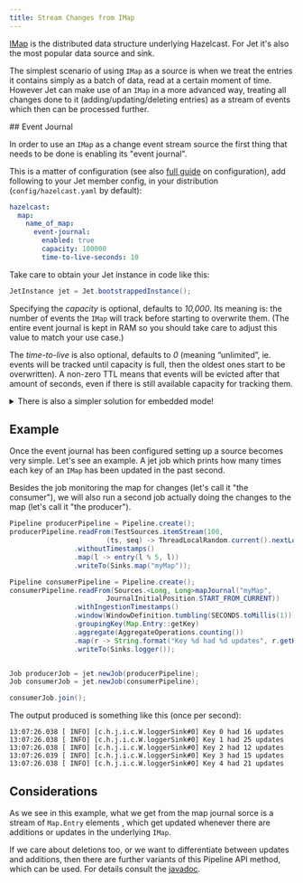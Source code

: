 ```yaml
---
title: Stream Changes from IMap
---
```


[IMap](https://docs.hazelcast.org/docs/latest-dev/javadoc/com/hazelcast/map/IMap.html)
is the distributed data structure underlying Hazelcast. For Jet it's
also the most popular data source and sink.

The simplest scenario of using `IMap` as a source is when we treat the
entries it contains simply as a batch of data, read at a certain moment
of time. However Jet can make use of an `IMap` in a more advanced way,
treating all changes done to it (adding/updating/deleting entries) as
a stream of events which then can be processed further.

## Event Journal

In order to use an `IMap` as a change event stream source the first
thing that needs to be done is enabling its "event journal".

This is a matter of configuration (see also
[full guide](../operations/configuration.md) on
configuration), add following to your Jet member config, in your
 distribution
(`config/hazelcast.yaml` by default):

```yaml
hazelcast:
  map:
    name_of_map:
      event-journal:
        enabled: true
        capacity: 100000
        time-to-live-seconds: 10
```

Take care to obtain your Jet instance in code like this:

```java
JetInstance jet = Jet.bootstrappedInstance();
```

Specifying the _capacity_ is optional, defaults to _10,000_. Its
meaning is: the number of events the `IMap` will track before starting
to overwrite them. (The entire event journal is kept in RAM so you
should take care to adjust this value to match your use case.)

The _time-to-live_ is also optional, defaults to _0_ (meaning
“unlimited”, ie. events will be tracked until capacity is full, then
the oldest ones start to be overwritten). A non-zero TTL means that
events will be evicted after that amount of seconds, even if there is
still available capacity for tracking them.

<details>
  <summary>There is also a simpler solution for embedded mode!</summary>

  When using Jet in the embedded mode the same effect can be achieved
  more simply, via programmatic configuration:

  ```java
  JetConfig cfg = new JetConfig();
  cfg.getHazelcastConfig()
     .getMapConfig("name_of_map")
     .getEventJournalConfig()
     .setEnabled(true)
     .setCapacity(1000)         // how many events to keep before evicting
     .setTimeToLiveSeconds(10); // evict events older than this
  JetInstance jet = Jet.newJetInstance(cfg);
  ```

</details>

## Example

Once the event journal has been configured setting up a source becomes
very simple. Let's see an example. A jet job which prints how many times
each key of an `IMap` has been updated in the past second.

Besides the job monitoring the map for changes (let's call it "the
consumer"), we will also run a second job actually doing the changes
to the map (let's call it "the producer").

```java
Pipeline producerPipeline = Pipeline.create();
producerPipeline.readFrom(TestSources.itemStream(100,
                        (ts, seq) -> ThreadLocalRandom.current().nextLong(0, 1000)))
                .withoutTimestamps()
                .map(l -> entry(l % 5, l))
                .writeTo(Sinks.map("myMap"));

Pipeline consumerPipeline = Pipeline.create();
consumerPipeline.readFrom(Sources.<Long, Long>mapJournal("myMap",
                        JournalInitialPosition.START_FROM_CURRENT))
                .withIngestionTimestamps()
                .window(WindowDefinition.tumbling(SECONDS.toMillis(1)))
                .groupingKey(Map.Entry::getKey)
                .aggregate(AggregateOperations.counting())
                .map(r -> String.format("Key %d had %d updates", r.getKey(), r.getValue()))
                .writeTo(Sinks.logger());


Job producerJob = jet.newJob(producerPipeline);
Job consumerJob = jet.newJob(consumerPipeline);

consumerJob.join();
```

The output produced is something like this (once per second):

```text
13:07:26.038 [ INFO] [c.h.j.i.c.W.loggerSink#0] Key 0 had 16 updates
13:07:26.038 [ INFO] [c.h.j.i.c.W.loggerSink#0] Key 1 had 25 updates
13:07:26.038 [ INFO] [c.h.j.i.c.W.loggerSink#0] Key 2 had 12 updates
13:07:26.039 [ INFO] [c.h.j.i.c.W.loggerSink#0] Key 3 had 15 updates
13:07:26.038 [ INFO] [c.h.j.i.c.W.loggerSink#0] Key 4 had 21 updates
```

## Considerations

As we see in this example, what we get from the map journal sorce is a
stream of `Map.Entry` elements , which get updated whenever there are
additions or updates in the underlying `IMap`.

If we care about deletions too, or we want to differentiate between
updates and additions, then there are further variants of this
Pipeline API method, which can be used. For details consult the
[javadoc](https://docs.hazelcast.org/docs/jet/latest-dev/javadoc/com/hazelcast/jet/pipeline/Sources.html#mapJournal-java.lang.String-com.hazelcast.jet.pipeline.JournalInitialPosition-com.hazelcast.function.FunctionEx-com.hazelcast.function.PredicateEx-).
